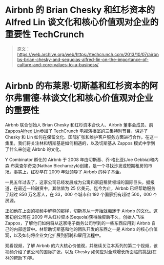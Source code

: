 # Airbnb 的 Brian Chesky 和红杉资本的 Alfred Lin 谈文化和核心价值观对企业的重要性 TechCrunch

> 原文：<https://web.archive.org/web/https://techcrunch.com/2013/10/07/airbnbs-brian-chesky-and-sequoias-alfred-lin-on-the-importance-of-culture-and-core-values-to-a-business/>

# Airbnb 的布莱恩·切斯基和红杉资本的阿尔弗雷德·林谈文化和核心价值观对企业的重要性

Airbnb 联合创始人 Brian Chesky 和红杉资本合伙人、Airbnb 董事会成员、前 Zappos[Alfred Lin](https://web.archive.org/web/20221206161232/http://www.crunchbase.com/person/alfred-lin)参加了 TechCrunch 电视演播室的三集特别节目，讲述了 Chesky 和 Lin 如何在保留文化、国际扩张和维护客户服务方面进行合作。在这一集里，我们将关注林和切斯基是如何相遇的，以及切斯基从 Zappos 模式中学到了什么来创造 Airbnb 的文化。

Y Combinator 孵化的 Airbnb 于 2008 年由切斯基、乔·格比亚(Joe Gebbia)和内森·布莱查尔奇克(Nathan Blecharczyk)创建，是一个寻找沙发或短期租房的市场。事实上，红杉早在 2009 年就领导了 Airbnb 的种子基金。

一晃五年过去了，这家公司已经发展成为公寓和家庭租赁领域的国际巨头，据报道，在最近一轮融资中，其估值为 25 亿美元。迄今为止，Airbnb 已经帮助服务了超过 850 万名客人，在 33，000 个城市和 192 个国家拥有超过 500，000 个房源。

正如他在上面的视频中解释的那样，切斯基从一开始就痴迷于 Airbnb 的文化。这家初创公司在 2009 年从红杉资本(Sequoia)获得融资后不久，创始人飞往 Zappos，了解他们如何将从这家电子商务公司学到的一些东西应用到 Airbnb 自己的内部运营中。林帮助切斯基和他的团队开发的东西之一是 Airbnb 的核心价值观，以及如何将企业文化扩展到招聘和雇用流程中。

观看视频，了解 Airbnb 的六大核心价值观，并继续关注本系列的第二个视频，该视频介绍了该公司的国际扩张，以及 Chesky 如何应对全球增长所面临的挑战(在林的帮助下)等。